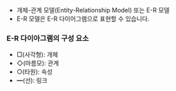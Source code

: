 - 개체-관계 모델(Entity-Relationship Model) 또는 E-R 모델
- E-R 모델은 E-R 다이어그램으로 표현할 수 있습니다.

### E-R 다이아그램의 구성 요소
- □(사각형): 개체
- ◇(마름모): 관계
- ○(타원): 속성
- ━(선): 링크
